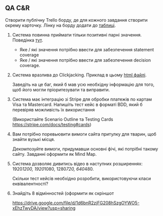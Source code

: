## QA C&R

Створити публічну Trello борду, де для кожного завдання створити окрему карточку.  Лiнку на борду додати до [таблиці](https://docs.google.com/spreadsheets/d/1ghGfB5cJ5V9pxSS9PQR4LqBT0-dLNp6twpiAGR3Zem4/edit?usp=sharing).

1. Система повинна приймати тільки позитивні парні значення. Поведінка [тут](https://drive.google.com/file/d/1HtU0C4bDj1tX_kztH43KjsMxsEdmc_4p/view?usp=sharing).
    - Яке / які значення потрібно ввести для забезпечення statement coverage
    - Яке / які значення потрібно ввести для забезпечення decision coverage.

2. Система вразлива до Clickjacking. Приклад в цьому [html файлі](https://drive.google.com/file/d/1Quf7AgSlPKgq0ROtVGJlyr-0O-rzMt4E/view?usp=sharing).

    Заведіть на це баг, який б мав усю необхідну інформацію для того, щоб його могли пріоритезувати та виправити.

3. Система має інтеграцію зі Stripe для обробки платежів по картам Visa та Mastercard. Напишіть тест кейс в форматі BDD, який б перевіряв можливість їх використання

    (Використайте Scenario Outline та Testing Cards  https://stripe.com/docs/testing#cards)

4. Вам потрібно поревьювити вимоги сайта притулку для тварин, щоб знайти вузькі місця. 

    Декомпозуйте вимоги, придумавши основні фічі, які потрібні такому сайту. Завданні оформити як Mind Map.

5. Система дозволяє дивитись відео в наступних розширеннях: 1920*1200, 1920*1080, 1280*720, 640*480. 

    Скільки тест кейсів необхідно розробити, використовуючи класи еквівалентності?

6. Знайдіть 8 відмінностей (оформити як скріншот

    https://drive.google.com/file/d/1d6bnR2zjFG208hSzgOYWO5-xEhzTwyDA/view?usp=sharing
